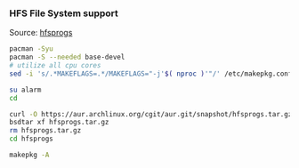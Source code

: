 ### HFS File System support
Source: [hfsprogs](https://github.com/muflone/pkgbuilds/tree/master/hfsprogs)
```sh
pacman -Syu
pacman -S --needed base-devel
# utilize all cpu cores
sed -i 's/.*MAKEFLAGS=.*/MAKEFLAGS="-j'$( nproc )'"/' /etc/makepkg.conf

su alarm
cd

curl -O https://aur.archlinux.org/cgit/aur.git/snapshot/hfsprogs.tar.gz
bsdtar xf hfsprogs.tar.gz
rm hfsprogs.tar.gz
cd hfsprogs

makepkg -A
```
